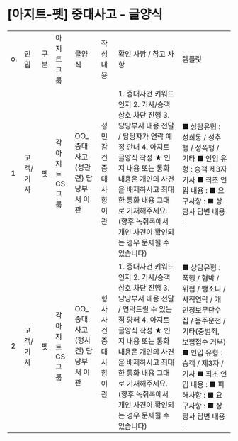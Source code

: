 # [아지트-펫] 중대사고 - 글양식

|  |  |  |  |  |  |  |  |
| --- | --- | --- | --- | --- | --- | --- | --- |
| o. | 인입 | 구분 | 아지트 그룹 | 글양식 | 작성 내용 | 확인 사항 / 참고 사항 | 템플릿 |
| 1 | 고객/기사 | 펫 | 각 아지트 CS 그룹 | OO\_중대사고(성관련) 담당부서 이관 | 성민감건 중대사항 이관 | 1. 중대사건 키워드 인지 2. 기사/승객 상호 차단 진행 3. 담당부서 내용 전달 / 담당자가 연락 예정 안내 4. 아지트 글양식 작성  ★ 인지 내용 또는 통화 내용은 개인의 사견을 배제하시고 최대한 통화 내용 그대로 기재해주세요. (향후 녹취록에서 개인 사견이 확인되는 경우 문제될 수 있습니다) | ■ 상담유형 : 성희롱 / 성추행 / 성폭행 / 기타 ■ 인입 유형 : 승객 제3자 기사 ■ 최초 인입 내용 : ■ 요구사항 : ■ 상담사 답변 내용 : |
| 2 | 고객/기사 | 펫 | 각 아지트 CS 그룹 | OO\_중대사고(형사건) 담당부서 이관 | 형사사건 중대사항 이관 | 1. 중대사건 키워드 인지 2. 기사/승객 상호 차단 진행 3. 담당부서 내용 전달 / 연락드릴 수 있는 점 양해 4. 아지트 글양식 작성  ★ 인지 내용 또는 통화 내용은 개인의 사견을 배제하시고 최대한 통화 내용 그대로 기재해주세요. (향후 녹취록에서 개인 사견이 확인되는 경우 문제될 수 있습니다) | ■ 상담유형 : 폭행 / 협박 / 위협 / 뺑소니 / 사적연락 / 개인정보무단수집 / 음주운전 / 기타(중범죄, 보험접수 거부) ■ 인입 유형 : 숭객 / 제3자 / 기사 ■ 최초 인입 내용 : ■ 피해사항 : ■ 요구사항 : ■ 상담사 답변 내용 : |